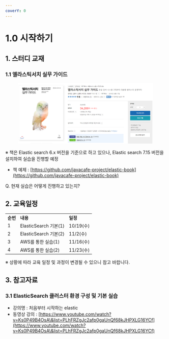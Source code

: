 ```yaml
---
coverY: 0
---
```


# 1.0 시작하기

## **1. 스터디 교재** &#x20;

### 1.1 엘라스틱서치 실무 가이드

<figure><img src="../.gitbook/assets/image (10).png" alt=""><figcaption></figcaption></figure>

※ 책은 Elastic search 6.x 버전을 기준으로 하고 있으나, Elastic search 7.15 버전을 설치하여 실습을 진행할 예정

* 책 예제 : [https://github.com/javacafe-project/elastic-book](https://github.com/javacafe-project/elastic-book)

Q. 현재 실습은 어떻게 진행하고 있는지?



## 2. 교육일정

|        |                     |          |
| ------ | ------------------- | -------- |
| **순번** | **내용**              | **일정**   |
| 1      | ElasticSearch 기본(1) | 10/19(수) |
| 2      | ElasticSearch 기본(2) | 11/2(수)  |
| 3      | AWS를 통한 실습(1)       | 11/16(수) |
| 4      | AWS를 통한 실습(2)       | 11/23(수) |

&#x20; ※ 상황에 따라 교육 일정 및 과정이 변경될 수 있으니 참고 바랍니다.



## 3. 참고자료

### 3.1 ElasticSearch 클러스터 환경 구성 및 기본 실습

* 강의명 : 처음부터 시작하는 elastic
* 동영상 강의 : [https://www.youtube.com/watch?v=Ks0P49B4OsA\&list=PLhFRZgJc2afp0gaUnQf68kJHPXLG16YCf](https://www.youtube.com/watch?v=Ks0P49B4OsA\&list=PLhFRZgJc2afp0gaUnQf68kJHPXLG16YCf)



